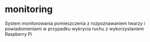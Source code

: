 # monitoring
System monitorowania pomieszczenia z rozpoznawaniem twarzy i powiadomieniami w przypadku wykrycia ruchu z wykorzystaniem Raspberry Pi
